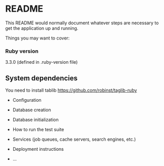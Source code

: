 # README

This README would normally document whatever steps are necessary to get the
application up and running.

Things you may want to cover:

### Ruby version
3.3.0 (defined in .ruby-version file)

## System dependencies

 You need to install tablib https://github.com/robinst/taglib-ruby


* Configuration

* Database creation

* Database initialization

* How to run the test suite

* Services (job queues, cache servers, search engines, etc.)

* Deployment instructions

* ...
